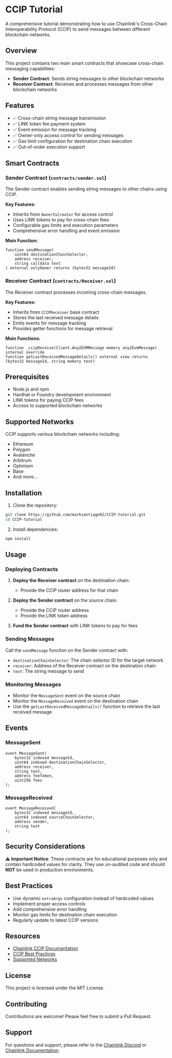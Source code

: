 # CCIP Tutorial

A comprehensive tutorial demonstrating how to use Chainlink's Cross-Chain Interoperability Protocol (CCIP) to send messages between different blockchain networks.

## Overview

This project contains two main smart contracts that showcase cross-chain messaging capabilities:

- **Sender Contract**: Sends string messages to other blockchain networks
- **Receiver Contract**: Receives and processes messages from other blockchain networks

## Features

- ✅ Cross-chain string message transmission
- ✅ LINK token fee payment system
- ✅ Event emission for message tracking
- ✅ Owner-only access control for sending messages
- ✅ Gas limit configuration for destination chain execution
- ✅ Out-of-order execution support

## Smart Contracts

### Sender Contract (`contracts/sender.sol`)

The Sender contract enables sending string messages to other chains using CCIP.

**Key Features:**
- Inherits from `OwnerIsCreator` for access control
- Uses LINK tokens to pay for cross-chain fees
- Configurable gas limits and execution parameters
- Comprehensive error handling and event emission

**Main Function:**
```solidity
function sendMessage(
    uint64 destinationChainSelector,
    address receiver,
    string calldata text
) external onlyOwner returns (bytes32 messageId)
```

### Receiver Contract (`contracts/Receiver.sol`)

The Receiver contract processes incoming cross-chain messages.

**Key Features:**
- Inherits from `CCIPReceiver` base contract
- Stores the last received message details
- Emits events for message tracking
- Provides getter functions for message retrieval

**Main Functions:**
```solidity
function _ccipReceive(Client.Any2EVMMessage memory any2EvmMessage) internal override
function getLastReceivedMessageDetails() external view returns (bytes32 messageId, string memory text)
```

## Prerequisites

- Node.js and npm
- Hardhat or Foundry development environment
- LINK tokens for paying CCIP fees
- Access to supported blockchain networks

## Supported Networks

CCIP supports various blockchain networks including:
- Ethereum
- Polygon
- Avalanche
- Arbitrum
- Optimism
- Base
- And more...

## Installation

1. Clone the repository:
```bash
git clone https://github.com/marksantiago02/CCIP-tutorial.git
cd CCIP-tutorial
```

2. Install dependencies:
```bash
npm install
```

## Usage

### Deploying Contracts

1. **Deploy the Receiver contract** on the destination chain:
   - Provide the CCIP router address for that chain

2. **Deploy the Sender contract** on the source chain:
   - Provide the CCIP router address
   - Provide the LINK token address

3. **Fund the Sender contract** with LINK tokens to pay for fees

### Sending Messages

Call the `sendMessage` function on the Sender contract with:
- `destinationChainSelector`: The chain selector ID for the target network
- `receiver`: Address of the Receiver contract on the destination chain
- `text`: The string message to send

### Monitoring Messages

- Monitor the `MessageSent` event on the source chain
- Monitor the `MessageReceived` event on the destination chain
- Use the `getLastReceivedMessageDetails()` function to retrieve the last received message

## Events

### MessageSent
```solidity
event MessageSent(
    bytes32 indexed messageId,
    uint64 indexed destinationChainSelector,
    address receiver,
    string text,
    address feeToken,
    uint256 fees
);
```

### MessageReceived
```solidity
event MessageReceived(
    bytes32 indexed messageId,
    uint64 indexed sourceChainSelector,
    address sender,
    string text
);
```

## Security Considerations

⚠️ **Important Notice**: These contracts are for educational purposes only and contain hardcoded values for clarity. They use un-audited code and should **NOT** be used in production environments.

## Best Practices

- Use dynamic `extraArgs` configuration instead of hardcoded values
- Implement proper access controls
- Add comprehensive error handling
- Monitor gas limits for destination chain execution
- Regularly update to latest CCIP versions

## Resources

- [Chainlink CCIP Documentation](https://docs.chain.link/ccip)
- [CCIP Best Practices](https://docs.chain.link/ccip/concepts/best-practices)
- [Supported Networks](https://docs.chain.link/ccip/supported-networks)

## License

This project is licensed under the MIT License.

## Contributing

Contributions are welcome! Please feel free to submit a Pull Request.

## Support

For questions and support, please refer to the [Chainlink Discord](https://discord.gg/chainlink) or [Chainlink Documentation](https://docs.chain.link/).
